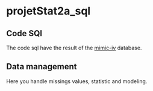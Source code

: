 # projetStat2a_sql

## Code SQl

The code sql have the result of the [mimic-iv](https://physionet.org/content/mimiciv/0.4/) database.

## Data management 

Here you handle missings values, statistic and modeling.
